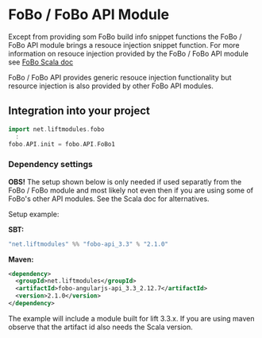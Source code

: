 # FoBo / FoBo API Module

Except from providing som FoBo build info snippet functions the FoBo / FoBo API module brings a resouce injection snippet function.
For more information on resouce injection provided by the FoBo / FoBo API module see
[FoBo Scala doc](http://www.media4u101.se/fobo-lift-template-demo/foboapi/index.html#net.liftmodules.FoBo.snippet.FoBo.Resources)

FoBo / FoBo API provides generic resouce injection functionality but resource injection is also provided by other FoBo API modules.

## Integration into your project 

```scala
import net.liftmodules.fobo
  :
fobo.API.init = fobo.API.FoBo1 
``` 
### Dependency settings 
 
**OBS!** The setup shown below is only needed if used separatly from the FoBo / FoBo module and most likely not 
even then if you are using some of FoBo's other API modules. See the Scala doc for alternatives.

Setup example:

**SBT:**
```scala
"net.liftmodules" %% "fobo-api_3.3" % "2.1.0"
```
**Maven:**
```xml      
<dependency>
  <groupId>net.liftmodules</groupId>
  <artifactId>fobo-angularjs-api_3.3_2.12.7</artifactId>
  <version>2.1.0</version>
</dependency>
```
The example will include a module built for lift 3.3.x. 
If you are using maven observe that the artifact id also needs the Scala version.
